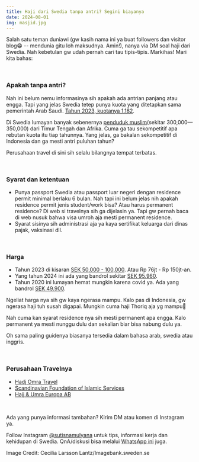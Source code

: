 ```yaml
---
title: Haji dari Swedia tanpa antri? Segini biayanya
date: 2024-08-01
img: masjid.jpg
---
```

Salah satu teman duniawi (gw kasih nama ini ya buat followers dan visitor blog😁 -- mendunia gitu loh maksudnya. Amin!), nanya via DM soal haji dari Swedia. Nah kebetulan gw udah pernah cari tau tipis-tipis. Markihas! Mari kita bahas:

&nbsp;

### Apakah tanpa antri?
Nah ini belum nemu informasinya sih apakah ada antrian panjang atau engga. Tapi yang jelas Swedia tetep punya kuota yang ditetapkan sama pemerintah Arab Saudi. [Tahun 2023, kuotanya 1.182](https://worldpopulationreview.com/country-rankings/hajj-quota-by-country).

Di Swedia lumayan banyak sebenernya [penduduk muslim](https://en.wikipedia.org/wiki/Islam_in_Sweden)(sekitar 300,000—350,000) dari Timur Tengah dan Afrika. Cuma ga tau sekompetitif apa rebutan kuota itu tiap tahunnya. Yang jelas, ga bakalan sekompetitif di Indonesia dan ga mesti antri puluhan tahun?

Perusahaan travel di sini sih selalu bilangnya tempat terbatas.

&nbsp;

### Syarat dan ketentuan
- Punya passport Swedia atau passport luar negeri dengan residence permit minimal berlaku 6 bulan. Nah tapi ini belum jelas nih apakah residence permit jenis student/work bisa? Atau harus permanent residence? Di web si travelnya sih ga dijelasin ya. Tapi gw pernah baca di web nusuk bahwa visa umroh aja mesti permanent residence.
- Syarat sisinya sih administrasi aja ya kaya sertifikat keluarga dari dinas pajak, vaksinasi dll.

&nbsp;

### Harga
- Tahun 2023 di kisaran [SEK 50,000 - 100,000](https://hajj-umra.se/priser). Atau Rp 76jt - Rp 150jt-an.
- Yang tahun 2024 ini ada yang bandrol sekitar [SEK 95.960](https://www.alwaysnews.info/hajj-2024).
- Tahun 2020 ini lumayan hemat mungkin karena covid ya. Ada yang bandrol [SEK 49.900](https://www.hajjochumra.com/hajj).

Ngeliat harga nya sih gw kaya ngerasa mampu. Kalo pas di Indonesia, gw ngerasa haji tuh susah digapai. Mungkin cuma haji Thoriq aja yg mampu🤣

Nah cuma kan syarat residence nya sih mesti permanent apa engga. Kalo permanent ya mesti nunggu dulu dan sekalian biar bisa nabung dulu ya.

Oh sama paling guidenya biasanya tersedia dalam bahasa arab, swedia atau inggris.

&nbsp;

### Perusahaan Travelnya
- [Hadj Omra Travel](https://hajj.se/)
- [Scandinavian Foundation of Islamic Services](https://hajj-umra.se/)
- [Hajj & Umra Europa AB](https://www.hajjochumra.com/)

&nbsp;

Ada yang punya informasi tambahan? Kirim DM atau komen di Instagram ya.

Follow Instagram [@sutisnamulyana](https://www.instagram.com/sutisnamulyana/) untuk tips, informasi kerja dan kehidupan di Swedia. QnA/diskusi bisa melalui [WhatsApp ini](https://wa.me/6281111191998) juga.

Image Credit: Cecilia Larsson Lantz/Imagebank.sweden.se

